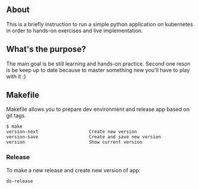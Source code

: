 ## About 
This is a briefly instruction to run a simple python application on kubernetes in order to hands-on exercises and live implementation.

## What's the purpose?
The main goal is be still learning and hands-on practice. Second one reson is be keep up to date because to master something new you'll have to play with it :) 

## Makefile
Makefile allows you to prepare dev environment and release app based on git tags.

```
$ make
version-next                   Create new version
version-save                   Create and save new version
version                        Show current version
```

### Release
To make a new release and create new version of app:
```
do-release
```
